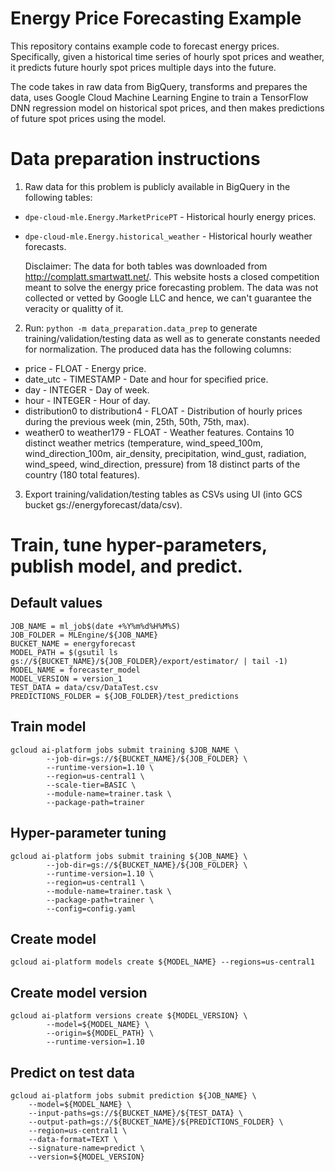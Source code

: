 # Energy Price Forecasting Example

This repository contains example code to forecast energy prices. Specifically, given a historical time series of hourly spot prices and weather, it predicts future hourly spot prices multiple days into the future.

The code takes in raw data from BigQuery, transforms and prepares the data, uses Google Cloud Machine Learning Engine to train a TensorFlow DNN regression model on historical spot prices, and then makes predictions of future spot prices using the model.

# Data preparation instructions

1. Raw data for this problem is publicly available in BigQuery in the following tables:

* `dpe-cloud-mle.Energy.MarketPricePT` - Historical hourly energy prices.
* `dpe-cloud-mle.Energy.historical_weather` - Historical hourly weather forecasts.

   Disclaimer: The data for both tables was downloaded from http://complatt.smartwatt.net/. This website hosts a closed competition meant to solve the energy price forecasting problem. The data was not collected or vetted by Google LLC and hence, we can't guarantee the veracity or qualitty of it.

2. Run: ```python -m data_preparation.data_prep``` to generate training/validation/testing data as well as to generate constants needed for normalization. The produced data has the following columns:
* price - FLOAT - Energy price.
* date_utc - TIMESTAMP - Date and hour for specified price.
* day - INTEGER - Day of week.
* hour - INTEGER - Hour of day.
* distribution0 to distribution4 - FLOAT - Distribution of hourly prices during the previous week (min, 25th, 50th, 75th, max).
* weather0 to weather179 - FLOAT - Weather features. Contains 10 distinct weather metrics (temperature, wind_speed_100m, wind_direction_100m, air_density, precipitation, wind_gust, radiation, wind_speed, wind_direction, pressure) from 18 distinct parts of the country (180 total features).

3. Export training/validation/testing tables as CSVs using UI (into GCS bucket gs://energyforecast/data/csv).

# Train, tune hyper-parameters, publish model, and predict.

## Default values
```
JOB_NAME = ml_job$(date +%Y%m%d%H%M%S)
JOB_FOLDER = MLEngine/${JOB_NAME}
BUCKET_NAME = energyforecast
MODEL_PATH = $(gsutil ls gs://${BUCKET_NAME}/${JOB_FOLDER}/export/estimator/ | tail -1)
MODEL_NAME = forecaster_model
MODEL_VERSION = version_1
TEST_DATA = data/csv/DataTest.csv
PREDICTIONS_FOLDER = ${JOB_FOLDER}/test_predictions
```

## Train model
```
gcloud ai-platform jobs submit training $JOB_NAME \
        --job-dir=gs://${BUCKET_NAME}/${JOB_FOLDER} \
        --runtime-version=1.10 \
        --region=us-central1 \
        --scale-tier=BASIC \
        --module-name=trainer.task \
        --package-path=trainer
```

## Hyper-parameter tuning
```
gcloud ai-platform jobs submit training ${JOB_NAME} \
        --job-dir=gs://${BUCKET_NAME}/${JOB_FOLDER} \
        --runtime-version=1.10 \
        --region=us-central1 \
        --module-name=trainer.task \
        --package-path=trainer \
        --config=config.yaml
```

## Create model
```
gcloud ai-platform models create ${MODEL_NAME} --regions=us-central1
```

## Create model version
```
gcloud ai-platform versions create ${MODEL_VERSION} \
        --model=${MODEL_NAME} \
        --origin=${MODEL_PATH} \
        --runtime-version=1.10
```

## Predict on test data
```
gcloud ai-platform jobs submit prediction ${JOB_NAME} \
    --model=${MODEL_NAME} \
    --input-paths=gs://${BUCKET_NAME}/${TEST_DATA} \
    --output-path=gs://${BUCKET_NAME}/${PREDICTIONS_FOLDER} \
    --region=us-central1 \
    --data-format=TEXT \
    --signature-name=predict \
    --version=${MODEL_VERSION}
```
